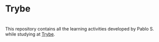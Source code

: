 # Trybe <h1>

This repository contains all the learning activities developed by Pablo S. while studying 
at [Trybe](https://www.betrybe.com).
